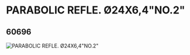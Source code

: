 # PARABOLIC REFLE. Ø24X6,4"NO.2"
## 60696
![PARABOLIC REFLE. Ø24X6,4"NO.2"](https://lc-www-live-s.legocdn.com/media/bricks/5/2/4514383.jpg)